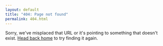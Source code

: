 ```yaml
---
layout: default
title: "404: Page not found"
permalink: 404.html
---
```


<div class="page">
  <p class="lead">Sorry, we've misplaced that URL or it's pointing to something that doesn't exist. <a href="{{ site.baseurl }}/">Head back home</a> to try finding it again.</p>
</div>
